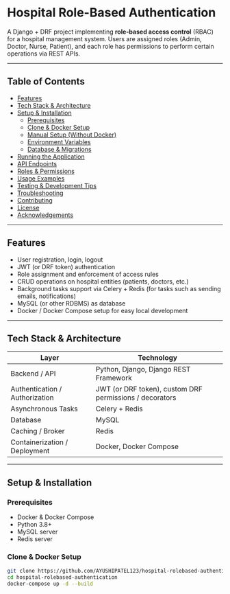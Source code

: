 # Hospital Role-Based Authentication

A Django + DRF project implementing **role-based access control** (RBAC) for a hospital management system. Users are assigned roles (Admin, Doctor, Nurse, Patient), and each role has permissions to perform certain operations via REST APIs.

---

## Table of Contents

- [Features](#features)  
- [Tech Stack & Architecture](#tech-stack--architecture)  
- [Setup & Installation](#setup--installation)  
  - [Prerequisites](#prerequisites)  
  - [Clone & Docker Setup](#clone--docker-setup)  
  - [Manual Setup (Without Docker)](#manual-setup-without-docker)  
  - [Environment Variables](#environment-variables)  
  - [Database & Migrations](#database--migrations)  
- [Running the Application](#running-the-application)  
- [API Endpoints](#api-endpoints)  
- [Roles & Permissions](#roles--permissions)  
- [Usage Examples](#usage-examples)  
- [Testing & Development Tips](#testing--development-tips)  
- [Troubleshooting](#troubleshooting)  
- [Contributing](#contributing)  
- [License](#license)  
- [Acknowledgements](#acknowledgements)  

---

## Features

- User registration, login, logout  
- JWT (or DRF token) authentication  
- Role assignment and enforcement of access rules  
- CRUD operations on hospital entities (patients, doctors, etc.)  
- Background tasks support via Celery + Redis (for tasks such as sending emails, notifications)  
- MySQL (or other RDBMS) as database  
- Docker / Docker Compose setup for easy local development  

---

## Tech Stack & Architecture

| Layer | Technology |
|---|---|
| Backend / API | Python, Django, Django REST Framework |
| Authentication / Authorization | JWT (or DRF token), custom DRF permissions / decorators |
| Asynchronous Tasks | Celery + Redis |
| Database | MySQL |
| Caching / Broker | Redis |
| Containerization / Deployment | Docker, Docker Compose |

---

## Setup & Installation

### Prerequisites

- Docker & Docker Compose  
- Python 3.8+   
- MySQL server  
- Redis server  

### Clone & Docker Setup

```bash
git clone https://github.com/AYUSHIPATEL123/hospital-rolebased-authentication.git
cd hospital-rolebased-authentication
docker-compose up -d --build

